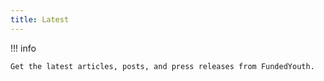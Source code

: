 ```yaml
---
title: Latest
---
```


!!! info

    Get the latest articles, posts, and press releases from FundedYouth.